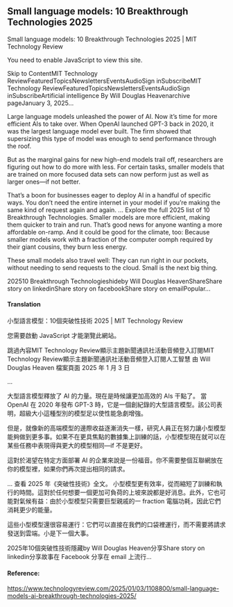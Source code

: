 ## Small language models: 10 Breakthrough Technologies 2025

<document>

Small language models: 10 Breakthrough Technologies 2025 | MIT Technology Review

You need to enable JavaScript to view this site.

Skip to ContentMIT Technology ReviewFeaturedTopicsNewslettersEventsAudioSign inSubscribeMIT Technology ReviewFeaturedTopicsNewslettersEventsAudioSign inSubscribeArtificial intelligence
By Will Douglas Heavenarchive pageJanuary 3, 2025... 

Large language models unleashed the power of AI. Now it’s time for more efficient AIs to take over.
When OpenAI launched GPT-3 back in 2020, it was the largest language model ever built. The firm showed that supersizing this type of model was enough to send performance through the roof.

But as the marginal gains for new high-end models trail off, researchers are figuring out how to do more with less. For certain tasks, smaller models that are trained on more focused data sets can now perform just as well as larger ones—if not better.

That’s a boon for businesses eager to deploy AI in a handful of specific ways. You don’t need the entire internet in your model if you’re making the same kind of request again and again.
...
Explore the full 2025 list of 10 Breakthrough Technologies.
Smaller models are more efficient, making them quicker to train and run. That’s good news for anyone wanting a more affordable on-ramp.
And it could be good for the climate, too: Because smaller models work with a fraction of the computer oomph required by their giant cousins, they burn less energy.

These small models also travel well: They can run right in our pockets, without needing to send requests to the cloud. Small is the next big thing.

202510 Breakthrough Technologieshideby Will Douglas HeavenShareShare story on linkedinShare story on facebookShare story on emailPopular...

</document>

#### Translation 

<document>
小型語言模型：10個突破性技術 2025 | MIT Technology Review

您需要啟動 JavaScript 才能瀏覽此網站。

跳過內容MIT Technology Review顯示主題新聞通訊社活動音頻登入訂閱MIT Technology Review顯示主題新聞通訊社活動音頻登入訂閱人工智慧
由 Will Douglas Heaven 檔案頁面 2025 年 1 月 3 日

...

大型語言模型釋放了 AI 的力量。現在是時候讓更加高效的 AIs 干點了。
當 OpenAI 在 2020 年發布 GPT-3 時，它是一個創紀錄的大型語言模型。該公司表明，超級大小這種型別的模型足以使性能急劇增強。

但是，就像新的高端模型的邊際收益逐漸消失一樣，研究人員正在努力讓小型模型能夠做到更多事。如果不在更具焦點的數據集上訓練的話，小型模型現在就可以在某些任務中表現得與更大的模型相同—if 不是更好。

這對於渴望在特定方面部署 AI 的企業來說是一份福音。你不需要整個互聯網放在你的模型裡，如果你們再次提出相同的請求。

...
查看 2025 年《突破性技術》全文。
小型模型更有效率，從而縮短了訓練和執行的時間。這對於任何想要一個更加可負荷的上坡來說都是好消息。此外，它也可能對氣候有益：由於小型模型只需要巨型親戚的一 fraction 電腦功耗，因此它們消耗更少的能量。

這些小型模型還很容易運行：它們可以直接在我們的口袋裡運行，而不需要將請求發送到雲端。小是下一個大事。

2025年10個突破性技術隱藏by Will Douglas Heaven分享Share story on linkedin分享故事在 Facebook 分享在 email 上流行...

</document>

#### Reference: 

https://www.technologyreview.com/2025/01/03/1108800/small-language-models-ai-breakthrough-technologies-2025/
